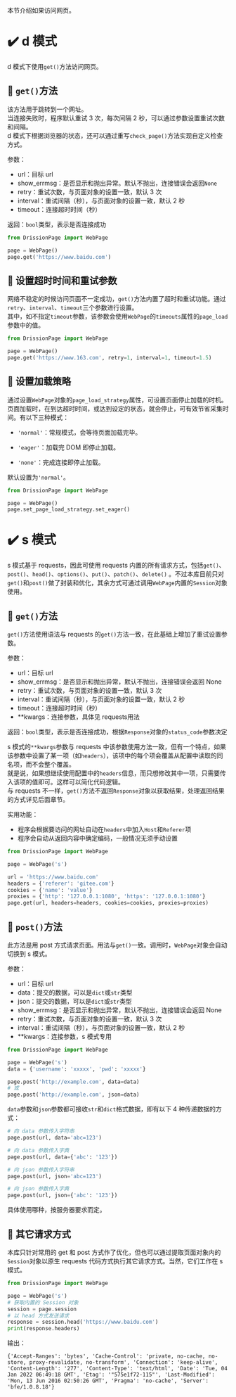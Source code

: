 本节介绍如果访问网页。

# ✔️ d 模式

d 模式下使用`get()`方法访问网页。

## 📍 `get()`方法

该方法用于跳转到一个网址。  
当连接失败时，程序默认重试 3 次，每次间隔 2 秒，可以通过参数设置重试次数和间隔。   
d 模式下根据浏览器的状态，还可以通过重写`check_page()`方法实现自定义检查方式。

参数：

- url：目标 url
- show_errmsg：是否显示和抛出异常。默认不抛出，连接错误会返回`None`
- retry：重试次数，与页面对象的设置一致，默认 3 次
- interval：重试间隔（秒），与页面对象的设置一致，默认 2 秒
- timeout：连接超时时间（秒）

返回：`bool`类型，表示是否连接成功

```python
from DrissionPage import WebPage

page = WebPage()
page.get('https://www.baidu.com')
```

## 📍 设置超时时间和重试参数

网络不稳定的时候访问页面不一定成功，`get()`方法内置了超时和重试功能。通过`retry`、`interval`、`timeout`三个参数进行设置。  
其中，如不指定`timeout`参数，该参数会使用`WebPage`的`timeouts`属性的`page_load`参数中的值。

```python
from DrissionPage import WebPage

page = WebPage()
page.get('https://www.163.com', retry=1, interval=1, timeout=1.5)
```

## 📍 设置加载策略

通过设置`WebPage`对象的`page_load_strategy`属性，可设置页面停止加载的时机。页面加载时，在到达超时时间，或达到设定的状态，就会停止，可有效节省采集时间。有以下三种模式：

- `'normal'`：常规模式，会等待页面加载完毕。

- `'eager'`：加载完 DOM 即停止加载。

- `'none'`：完成连接即停止加载。

默认设置为`'normal'`。

```python
from DrissionPage import WebPage

page = WebPage()
page.set_page_load_strategy.set_eager()
```

# ✔️ s 模式

s 模式基于 requests，因此可使用 requests 内置的所有请求方式，包括`get()`、`post()`、`head()`、`options()`、`put()`、`patch()`、`delete()`
。不过本库目前只对`get()`和`post()`做了封装和优化，其余方式可通过调用`WebPage`内置的`Session`对象使用。

## 📍 `get()`方法

`get()`方法使用语法与 requests 的`get()`方法一致，在此基础上增加了重试设置参数。

参数：

- url：目标 url
- show_errmsg：是否显示和抛出异常，默认不抛出，连接错误会返回 None
- retry：重试次数，与页面对象的设置一致，默认 3 次
- interval：重试间隔（秒），与页面对象的设置一致，默认 2 秒
- timeout：连接超时时间（秒）
- **kwargs：连接参数，具体见 requests用法

返回：`bool`类型，表示是否连接成功，根据`Response`对象的`status_code`参数决定

s 模式的`**kwargs`参数与 requests 中该参数使用方法一致，但有一个特点，如果该参数中设置了某一项（如`headers`），该项中的每个项会覆盖从配置中读取的同名项，而不会整个覆盖。  
就是说，如果想继续使用配置中的`headers`信息，而只想修改其中一项，只需要传入该项的值即可。这样可以简化代码逻辑。  
与 requests 不一样，`get()`方法不返回`Response`对象以获取结果，处理返回结果的方式详见后面章节。

实用功能：

- 程序会根据要访问的网址自动在`headers`中加入`Host`和`Referer`项
- 程序会自动从返回内容中确定编码，一般情况无须手动设置

```python
from DrissionPage import WebPage

page = WebPage('s')

url = 'https://www.baidu.com'
headers = {'referer': 'gitee.com'}
cookies = {'name': 'value'}
proxies = {'http': '127.0.0.1:1080', 'https': '127.0.0.1:1080'}
page.get(url, headers=headers, cookies=cookies, proxies=proxies)
```

## 📍 `post()`方法

此方法是用 post 方式请求页面。用法与`get()`一致。调用时，`WebPage`对象会自动切换到 s 模式。

参数：

- url：目标 url
- data：提交的数据，可以是`dict`或`str`类型
- json：提交的数据，可以是`dict`或`str`类型
- show_errmsg：是否显示和抛出异常，默认不抛出，连接错误会返回 None
- retry：重试次数，与页面对象的设置一致，默认 3 次
- interval：重试间隔（秒），与页面对象的设置一致，默认 2 秒
- **kwargs：连接参数，s 模式专用

```python
from DrissionPage import WebPage

page = WebPage('s')
data = {'username': 'xxxxx', 'pwd': 'xxxxx'}

page.post('http://example.com', data=data)
# 或
page.post('http://example.com', json=data)
```

`data`参数和`json`参数都可接收`str`和`dict`格式数据，即有以下 4 种传递数据的方式：

```python
# 向 data 参数传入字符串
page.post(url, data='abc=123')

# 向 data 参数传入字典
page.post(url, data={'abc': '123'})

# 向 json 参数传入字符串
page.post(url, json='abc=123')

# 向 json 参数传入字典
page.post(url, json={'abc': '123'})
```

具体使用哪种，按服务器要求而定。

## 📍 其它请求方式

本库只针对常用的 get 和 post 方式作了优化，但也可以通过提取页面对象内的`Session`对象以原生 requests 代码方式执行其它请求方式。当然，它们工作在 s 模式。

```python
from DrissionPage import WebPage

page = WebPage('s')
# 获取内置的 Session 对象
session = page.session
# 以 head 方式发送请求
response = session.head('https://www.baidu.com')
print(response.headers)
```

输出：

```shell
{'Accept-Ranges': 'bytes', 'Cache-Control': 'private, no-cache, no-store, proxy-revalidate, no-transform', 'Connection': 'keep-alive', 'Content-Length': '277', 'Content-Type': 'text/html', 'Date': 'Tue, 04 Jan 2022 06:49:18 GMT', 'Etag': '"575e1f72-115"', 'Last-Modified': 'Mon, 13 Jun 2016 02:50:26 GMT', 'Pragma': 'no-cache', 'Server': 'bfe/1.0.8.18'}
```
